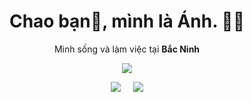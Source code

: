 <h1 align='center'>Chao bạn👋, mình là Ánh.  👩‍💻 </h1>

<p align='center'>
  Mình sống và làm việc tại <b>Bắc Ninh</b> 
</p>

<p align='center'>
  <a href="#"><img src="https://visitor-badge.glitch.me/badge?page_id=anhutc??style=for-the-badge&logo=appveyor"></a>
</p>

<p align='center'>
  <a href="https://www.facebook.com/dangvananhs"><img src="https://img.shields.io/badge/Facebook-blue?style=for-the-badge&logo=facebook&logoColor=white" /></a>&nbsp;&nbsp;&nbsp;&nbsp;
  <a href="https://www.youtube.com/@dangvananhs"><img src="https://img.shields.io/badge/Youtube-red?style=for-the-badge&logo=youtube&logoColor=white" /></a>
</p>

